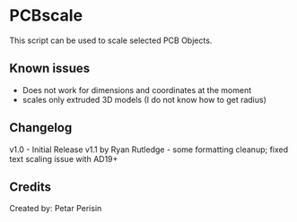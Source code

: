 # PCBscale
This script can be used to scale selected PCB Objects.


## Known issues
- Does not work for dimensions and coordinates at the moment
- scales only extruded 3D models (I do not know how to get radius)


## Changelog
v1.0 - Initial Release
v1.1 by Ryan Rutledge - some formatting cleanup; fixed text scaling issue with AD19+


## Credits
Created by: Petar Perisin
